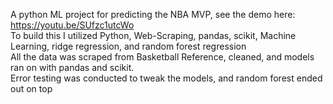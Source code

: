 A python ML project for predicting the NBA MVP, see the demo here: https://youtu.be/SUfzc1utcWo  
To build this I utilized Python, Web-Scraping, pandas, scikit, Machine Learning, ridge regression, and random forest regression  
All the data was scraped from Basketball Reference, cleaned, and models ran on with pandas and scikit.  
Error testing was conducted to tweak the models, and random forest ended out on top
